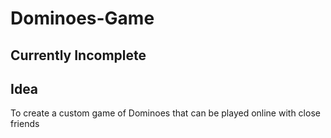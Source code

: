 # Dominoes-Game
## Currently Incomplete

## Idea
To create a custom game of Dominoes that can be played online with close friends
